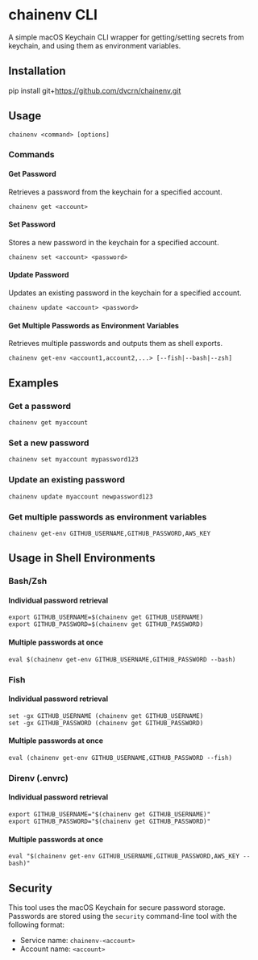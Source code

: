 # chainenv CLI

A simple macOS Keychain CLI wrapper for getting/setting secrets from keychain, and using them as environment variables.

## Installation


pip install git+https://github.com/dvcrn/chainenv.git


## Usage


```
chainenv <command> [options]
```


### Commands

#### Get Password
Retrieves a password from the keychain for a specified account.


```
chainenv get <account>
```


#### Set Password
Stores a new password in the keychain for a specified account.


```
chainenv set <account> <password>
```


#### Update Password
Updates an existing password in the keychain for a specified account.


```
chainenv update <account> <password>
```


#### Get Multiple Passwords as Environment Variables
Retrieves multiple passwords and outputs them as shell exports.


```
chainenv get-env <account1,account2,...> [--fish|--bash|--zsh]
```

## Examples


### Get a password
```
chainenv get myaccount
```

### Set a new password
```
chainenv set myaccount mypassword123
```

### Update an existing password
```
chainenv update myaccount newpassword123
```

### Get multiple passwords as environment variables
```
chainenv get-env GITHUB_USERNAME,GITHUB_PASSWORD,AWS_KEY
```


## Usage in Shell Environments

### Bash/Zsh


#### Individual password retrieval
```
export GITHUB_USERNAME=$(chainenv get GITHUB_USERNAME)
export GITHUB_PASSWORD=$(chainenv get GITHUB_PASSWORD)
```

#### Multiple passwords at once
```
eval $(chainenv get-env GITHUB_USERNAME,GITHUB_PASSWORD --bash)
```


### Fish


#### Individual password retrieval
```
set -gx GITHUB_USERNAME (chainenv get GITHUB_USERNAME)
set -gx GITHUB_PASSWORD (chainenv get GITHUB_PASSWORD)
```

#### Multiple passwords at once
```
eval (chainenv get-env GITHUB_USERNAME,GITHUB_PASSWORD --fish)
```


### Direnv (.envrc)

#### Individual password retrieval
```
export GITHUB_USERNAME="$(chainenv get GITHUB_USERNAME)"
export GITHUB_PASSWORD="$(chainenv get GITHUB_PASSWORD)"
```

#### Multiple passwords at once

```
eval "$(chainenv get-env GITHUB_USERNAME,GITHUB_PASSWORD,AWS_KEY --bash)"
```

## Security

This tool uses the macOS Keychain for secure password storage. Passwords are stored using the `security` command-line tool with the following format:

- Service name: `chainenv-<account>`
- Account name: `<account>`
